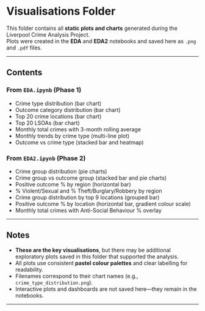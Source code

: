 # Visualisations Folder

This folder contains all **static plots and charts** generated during the Liverpool Crime Analysis Project.  
Plots were created in the **EDA** and **EDA2** notebooks and saved here as `.png` and `.pdf` files.

---

## Contents

### From `EDA.ipynb` (Phase 1)
- Crime type distribution (bar chart)
- Outcome category distribution (bar chart)
- Top 20 crime locations (bar chart)
- Top 20 LSOAs (bar chart)
- Monthly total crimes with 3-month rolling average
- Monthly trends by crime type (multi-line plot)
- Outcome vs crime type (stacked bar and heatmap)

### From `EDA2.ipynb` (Phase 2)
- Crime group distribution (pie charts)
- Crime group vs outcome group (stacked bar and pie charts)
- Positive outcome % by region (horizontal bar)
- % Violent/Sexual and % Theft/Burglary/Robbery by region
- Crime group distribution by top 9 locations (grouped bar)
- Positive outcome % by location (horizontal bar, gradient colour scale)
- Monthly total crimes with Anti-Social Behaviour % overlay

---

## Notes
- **These are the key visualisations**, but there may be additional exploratory plots saved in this folder that supported the analysis.  
- All plots use consistent **pastel colour palettes** and clear labelling for readability.  
- Filenames correspond to their chart names (e.g., `crime_type_distribution.png`).  
- Interactive plots and dashboards are not saved here—they remain in the notebooks.

---
